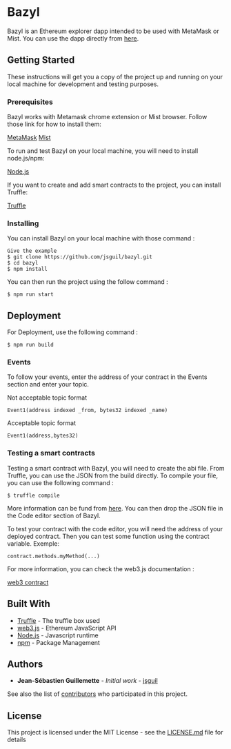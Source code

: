 # Bazyl
Bazyl is an Ethereum explorer dapp intended to be used with MetaMask or Mist. You can use the dapp directly from [here](http://www.bazyl.io).

## Getting Started

These instructions will get you a copy of the project up and running on your local machine for development and testing purposes.

### Prerequisites

Bazyl works with Metamask chrome extension or Mist browser. Follow those link for how to install them:

[MetaMask](https://metamask.io/)
[Mist](https://github.com/ethereum/mist)

To run and test Bazyl on your local machine, you will need to install node.js/npm:

[Node.js](https://nodejs.org/en/download/)

If you want to create and add smart contracts to the project, you can install Truffle:

[Truffle](http://truffleframework.com/docs/getting_started/installation)

### Installing

You can install Bazyl on your local machine with those command :

```
Give the example
$ git clone https://github.com/jsguil/bazyl.git
$ cd bazyl
$ npm install
```

You can then run the project using the follow command :

```
$ npm run start
```

## Deployment

For Deployment, use the following command :

```
$ npm run build
```

### Events

To follow your events, enter the address of your contract in the Events section and enter your topic.

Not acceptable topic format

```
Event1(address indexed _from, bytes32 indexed _name)
```

Acceptable topic format

```
Event1(address,bytes32)
```

### Testing a smart contracts

Testing a smart contract with Bazyl, you will need to create the abi file. From Truffle, you can use the JSON from the build directly. To compile your file, you can use the following command :

```
$ truffle compile
```
More information can be fund from [here](http://truffleframework.com/docs/getting_started/compile).
You can then drop the JSON file in the Code editor section of Bazyl.

To test your contract with the code editor, you will need the address of your deployed contract. Then you can test some function using the contract variable. Exemple:

```
contract.methods.myMethod(...)
```
For more information, you can check the web3.js documentation :

[web3 contract](https://web3js.readthedocs.io/en/1.0/web3-eth-contract.html)

## Built With

* [Truffle](http://truffleframework.com/boxes/react) - The truffle box used
* [web3.js](https://web3js.readthedocs.io/en/1.0/#) - Ethereum JavaScript API
* [Node.js](http://truffleframework.com/boxes/react) - Javascript runtime
* [npm](https://www.npmjs.com/) - Package Management


## Authors

* **Jean-Sébastien Guillemette** - *Initial work* - [jsguil](https://github.com/jsguil)

See also the list of [contributors](https://github.com/jsguil/bazyl/graphs/contributors) who participated in this project.

## License

This project is licensed under the MIT License - see the [LICENSE.md](LICENSE.md) file for details
